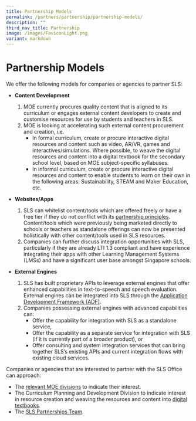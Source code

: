 ```yaml
---
title: Partnership Models
permalink: /partners/partnership/partnership-models/
description: ""
third_nav_title: Partnership
image: /images/FaviconLight.png
variant: markdown
---
```

<h1 id="partnership-models">Partnership Models</h1>
<p>We offer the following models for companies or agencies to partner SLS:</p>
<ul>
<li><p><strong>Content Development</strong></p>
<ol>
<li>MOE currently procures quality content that is aligned to its curriculum or engages external content developers to create and customise resources for use by students and teachers in SLS.</li>
<li>MOE is looking at accelerating such external content procurement and creation, i.e. <ul>
<li>In formal curriculum, create or procure interactive digital resources and content such as video, AR/VR, games and interactives/simulations. Where possible, to weave the digital resources and content into a digital textbook for the secondary school level, based on MOE subject-specific syllabuses.</li>
<li>In informal curriculum, create or procure interactive digital resources and content to enable students to learn on their own in the following areas: Sustainability, STEAM and Maker Education, etc.</li>
</ul>
</li>
</ol>
</li>
<li><p><strong>Websites/Apps</strong></p>
<ol>
<li>SLS can whitelist content/tools which are offered freely or have a free tier if they do not conflict with its <a target="_blank" href="/partners/partnership/partnership-with-sls/">partnership principles</a>. Content/tools which were previously being marketed directly to schools or teachers as standalone offerings can now be presented holistically with other content/tools used in SLS resources.</li>
<li>Companies can further discuss integration opportunities with SLS, particularly if they are already LTI 1.3 compliant and have experience integrating their apps with other Learning Management Systems (LMSs) and have a significant user base amongst Singapore schools.</li>
</ol>
</li>
<li><p><strong>External Engines</strong></p>
<ol>
<li>SLS has built proprietary APIs to leverage external engines that offer enhanced capabilities in text-to-speech and speech evaluation. External engines can be integrated into SLS through the <a target="_blank" href="/files/Partnerships/adpspecifications21.pdf">Application Development Framework (ADF)</a>.</li>
<li>Companies possessing external engines with advanced capabilities can: <ul>
<li>Offer the capability for integration with SLS as a standalone service,</li>
<li>Offer the capability as a separate service for integration with SLS (if it is currently part of a broader product), or</li>
<li>Offer consulting and system integration services that can bring together SLS’s existing APIs and current integration flows with existing cloud services.</li>
</ul>
</li>
</ol>
</li>
</ul>
<p>Companies or agencies that are interested to partner with the SLS Office can approach:</p>
<ul>
<li>The <a target="_blank" href="https://www.moe.gov.sg/about-us/organisation-structure">relevant MOE divisions</a> to indicate their interest.</li>
<li>The Curriculum Planning and Development Division to indicate interest in resource creation and weaving the resources and content into <a target="_blank" href="https://go.gov.sg/idtcontactform">digital textbooks</a>.</li>
<li>The <a target="_blank" href="https://go.gov.sg/sls-partnerships-contact">SLS Partnerships Team</a>.</li>
</ul>